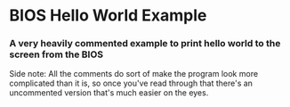 # BIOS Hello World Example

### A very heavily commented example to print hello world to the screen from the BIOS

Side note: All the comments do sort of make the program look more complicated than it is, so once you've read through that there's an uncommented version that's much easier on the eyes.
